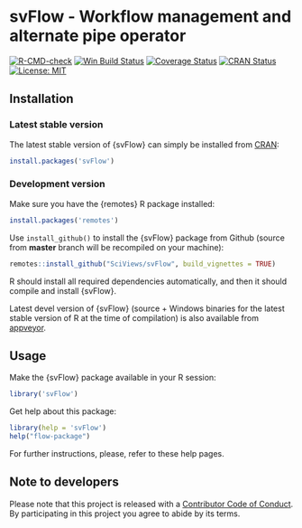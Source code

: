 # svFlow - Workflow management and alternate pipe operator

<!-- badges: start -->

[![R-CMD-check](https://github.com/SciViews/svFlow/workflows/R-CMD-check/badge.svg)](https://github.com/SciViews/svFlow/actions) [![Win Build Status](https://ci.appveyor.com/api/projects/status/github/SciViews/svFlow?branch=master&svg=true)](https://ci.appveyor.com/project/phgrosjean/svFlow) [![Coverage Status](https://img.shields.io/codecov/c/github/SciViews/svFlow/master.svg)](https://codecov.io/github/SciViews/svFlow?branch=master) [![CRAN Status](https://www.r-pkg.org/badges/version/svFlow)](https://cran.r-project.org/package=svFlow) [![License: MIT](https://img.shields.io/badge/License-MIT-yellow.svg)](https://opensource.org/licenses/MIT)

<!-- badges: end -->

## Installation

### Latest stable version

The latest stable version of {svFlow} can simply be installed from [CRAN](http://cran.r-project.org):

``` r
install.packages('svFlow')
```

### Development version

Make sure you have the {remotes} R package installed:

``` r
install.packages('remotes')
```

Use `install_github()` to install the {svFlow} package from Github (source from **master** branch will be recompiled on your machine):

``` r
remotes::install_github("SciViews/svFlow", build_vignettes = TRUE)
```

R should install all required dependencies automatically, and then it should compile and install {svFlow}.

Latest devel version of {svFlow} (source + Windows binaries for the latest stable version of R at the time of compilation) is also available from [appveyor](https://ci.appveyor.com/project/phgrosjean/svFlow/build/artifacts).

## Usage

Make the {svFlow} package available in your R session:

``` r
library('svFlow')
```

Get help about this package:

``` r
library(help = 'svFlow')
help("flow-package")
```

For further instructions, please, refer to these help pages.

## Note to developers

Please note that this project is released with a [Contributor Code of Conduct](CONDUCT.md). By participating in this project you agree to abide by its terms.

